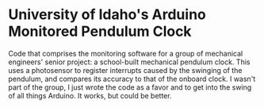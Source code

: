 University of Idaho's Arduino Monitored Pendulum Clock
======================================================

Code that comprises the monitoring software for a group of mechanical
engineers' senior project: a school-built mechanical pendulum clock.
This uses a photosensor to register interrupts caused by the swinging
of the pendulum, and compares its accuracy to that of the onboard clock.
I wasn't part of the group, I just wrote the code as a favor and to get
into the swing of all things Arduino. It works, but could be better.

